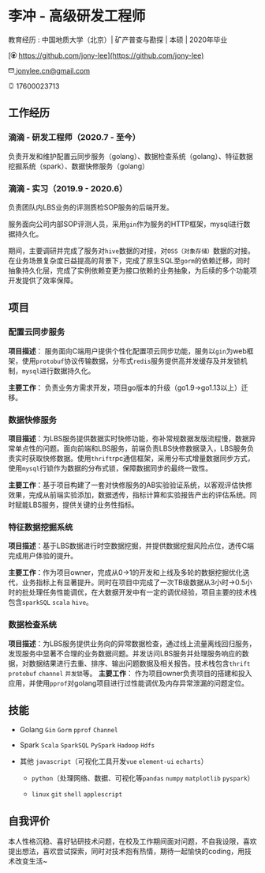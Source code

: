# 李冲 - 高级研发工程师
教育经历 : 中国地质大学（北京）| 矿产普查与勘探 | 本硕 | 2020年毕业

[<svg width="12" height="12" viewBox="0 0 48 48" fill="none" xmlns="http://www.w3.org/2000/svg"><path fill-rule="evenodd" clip-rule="evenodd" d="M24 4C12.9543 4 4 12.9543 4 24C4 35.0457 12.9543 44 24 44C35.0457 44 44 35.0457 44 24C44 12.9543 35.0457 4 24 4ZM0 24C0 10.7452 10.7452 0 24 0C37.2548 0 48 10.7452 48 24C48 37.2548 37.2548 48 24 48C10.7452 48 0 37.2548 0 24Z" fill="#333"/><path fill-rule="evenodd" clip-rule="evenodd" d="M19.1833 45.4716C18.9898 45.2219 18.9898 42.9973 19.1833 38.798C17.1114 38.8696 15.8024 38.7258 15.2563 38.3667C14.437 37.828 13.6169 36.1667 12.8891 34.9959C12.1614 33.8251 10.5463 33.64 9.89405 33.3783C9.24182 33.1165 9.07809 32.0496 11.6913 32.8565C14.3044 33.6634 14.4319 35.8607 15.2563 36.3745C16.0806 36.8883 18.0515 36.6635 18.9448 36.2519C19.8382 35.8403 19.7724 34.3078 19.9317 33.7007C20.1331 33.134 19.4233 33.0083 19.4077 33.0037C18.5355 33.0037 13.9539 32.0073 12.6955 27.5706C11.437 23.134 13.0581 20.2341 13.9229 18.9875C14.4995 18.1564 14.4485 16.3852 13.7699 13.6737C16.2335 13.3589 18.1347 14.1343 19.4734 16.0001C19.4747 16.0108 21.2285 14.9572 24.0003 14.9572C26.772 14.9572 27.7553 15.8154 28.5142 16.0001C29.2731 16.1848 29.88 12.7341 34.5668 13.6737C33.5883 15.5969 32.7689 18.0001 33.3943 18.9875C34.0198 19.9749 36.4745 23.1147 34.9666 27.5706C33.9614 30.5413 31.9853 32.3523 29.0384 33.0037C28.7005 33.1115 28.5315 33.2855 28.5315 33.5255C28.5315 33.8856 28.9884 33.9249 29.6465 35.6117C30.0853 36.7362 30.117 39.948 29.7416 45.247C28.7906 45.4891 28.0508 45.6516 27.5221 45.7347C26.5847 45.882 25.5669 45.9646 24.5669 45.9965C23.5669 46.0284 23.2196 46.0248 21.837 45.8961C20.9154 45.8103 20.0308 45.6688 19.1833 45.4716Z" fill="#333"/></svg> https://github.com/jony-lee](https://github.com/jony-lee)

[<svg width="12" height="12" viewBox="0 0 48 48" fill="none" xmlns="http://www.w3.org/2000/svg"><path d="M4 39H44V24V9H24H4V24V39Z" fill="none" stroke="#333" stroke-width="4" stroke-linejoin="round"/><path d="M4 9L24 24L44 9" stroke="#333" stroke-width="4" stroke-linecap="round" stroke-linejoin="round"/><path d="M24 9H4V24" stroke="#333" stroke-width="4" stroke-linecap="round" stroke-linejoin="round"/><path d="M44 24V9H24" stroke="#333" stroke-width="4" stroke-linecap="round" stroke-linejoin="round"/></svg> jonylee.cn@gmail.com](mailto:jonylee.cn@gmail.com)

<?xml version="1.0" encoding="UTF-8"?><svg width="12" height="12" viewBox="0 0 48 48" fill="none" xmlns="http://www.w3.org/2000/svg"><rect x="11" y="4" width="26" height="40" rx="3" fill="none" stroke="#333" stroke-width="4"/><path d="M22 10L26 10" stroke="#333" stroke-width="4" stroke-linecap="round" stroke-linejoin="round"/><path d="M20 38H28" stroke="#333" stroke-width="4" stroke-linecap="round" stroke-linejoin="round"/></svg> 17600023713
## 工作经历

### 滴滴 - 研发工程师（2020.7 - 至今）
负责开发和维护配置云同步服务（golang）、数据检查系统（golang）、特征数据挖掘系统（spark）、数据快修服务（golang）

### 滴滴 - 实习（2019.9 - 2020.6）

负责团队内LBS业务的评测质检SOP服务的后端开发。

服务面向公司内部SOP评测人员，采用`gin`作为服务的HTTP框架，mysql进行数据持久化。

期间，主要调研并完成了服务对`hive`数据的对接，对`OSS（对象存储）`数据的对接。在业务场景复杂度日益提高的背景下，完成了原生SQL至`gorm`的依赖迁移，同时抽象持久化层，完成了实例依赖变更为接口依赖的业务抽象，为后续的多个功能项开发提供了效率保障。

## 项目

### 配置云同步服务

**项目描述**： 服务面向C端用户提供个性化配置项云同步功能，服务以`gin`为web框架，使用`protobuf`协议传输数据，分布式`redis`服务提供高并发缓存及并发锁机制，`mysql`进行数据持久化。

**主要工作**： 负责业务方需求开发，项目go版本的升级（go1.9->go1.13以上）迁移。

### 数据快修服务

**项目描述**：为LBS服务提供数据实时快修功能，弥补常规数据发版流程慢，数据异常单点性的问题。面向前端和LBS服务，前端负责LBS快修数据录入，LBS服务负责实时获取快修数据。使用`thrift`rpc通信框架，采用分布式增量数据同步方式，使用`mysql`行锁作为数据的分布式锁，保障数据同步的最终一致性。

**主要工作**：基于项目构建了一套对快修服务的AB实验验证系统，以客观评估快修效果，完成从前端实验添加，数据透传，指标计算和实验报告产出的评估系统。同时赋能LBS服务，提供关键的业务性指标。

### 特征数据挖掘系统

**项目描述**：基于LBS数据进行时空数据挖掘，并提供数据挖掘风险点位，透传C端完成用户体验的提升。

**主要工作**：作为项目owner，完成从0->1的开发和上线及多轮的数据挖掘优化迭代，业务指标上有显著提升。同时在项目中完成了一次TB级数据从3小时->0.5小时的批处理任务性能调优，在大数据开发中有一定的调优经验，项目主要的技术栈包含`sparkSQL` `scala` `hive`。

### 数据检查系统

**项目描述**：为LBS服务提供业务向的异常数据检查，通过线上流量离线回归服务，发现服务中显著不合理的业务数据问题。并发访问LBS服务并处理服务响应的数据，对数据结果进行去重、排序、输出问题数据及相关报告。技术栈包含`thrift` `protobuf` `channel` `并发锁`等。
**主要工作**：
作为项目owner负责项目的搭建和投入应用，并使用`pprof`对golang项目进行过性能调优及内存异常泄漏的问题定位。

## 技能

- Golang `Gin` `Gorm` `pprof` `Channel`

- Spark `Scala` `SparkSQL` `PySpark` `Hadoop` `Hdfs`

- 其他 `javascript`（可视化工具开发`vue` `element-ui` `echarts`）
  
  - `python`（处理网络、数据、可视化等`pandas` `numpy` `matplotlib` `pyspark`）
  
  - `linux` `git` `shell` `applescript` 

## 自我评价

本人性格沉稳、喜好钻研技术问题，在校及工作期间面对问题，不自我设限，喜欢提出想法，喜欢尝试探索，同时对技术抱有热情，期待一起愉快的coding，用技术改变生活~
